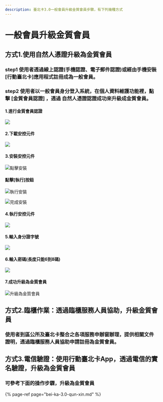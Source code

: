 ```yaml
---
description: 臺北卡3.0一般會員升級金質會員步驟，有下列幾種方式
---
```


# 一般會員升級金質會員

## 方式1.使用自然人憑證升級為金質會員

###  step1 使用者透過線上認證\(手機認證、電子郵件認證\)或經由手機安裝\[行動臺北卡\]應用程式註冊成為一般會員。

###  step2 使用者以一般會員身分登入系統，在個人資料維護功能裡，點擊 \[金質會員認證\] ，透過 自然人憑證認證成功來升級成金質會員。

####  1.進行金質會員認證

![](.gitbook/assets/yi-ban-hui-yuan-11.png)

#### 2.下載安控元件

![](.gitbook/assets/xia-zai-an-kong-yuan-jian%20%281%29.png)

####  3.安裝安控元件 

![&#x9EDE;&#x64CA;&#x5B89;&#x88DD;](.gitbook/assets/an-zhuang-an-kong-yuan-jian%20%281%29.png)

#### 點擊\[執行\]按鈕

![&#x57F7;&#x884C;&#x5B89;&#x88DD;](.gitbook/assets/an-zhuang-an-kong-yuan-jian-confirm.png)

![&#x5B8C;&#x6210;&#x5B89;&#x88DD;](.gitbook/assets/an-zhuang-an-kong-yuan-jian-confirmok%20%281%29.png)

####  4.執行安控元件

![](.gitbook/assets/zhi-hang-an-kong-yuan-jian-going.png)

####  5.輸入身分證字號

![](.gitbook/assets/idkeyin_1%20%282%29.png)

####  6.輸入密碼\(長度只能6到8碼\)

![](.gitbook/assets/password2.png)

####  7.成功升級為金質會員

![&#x5347;&#x7D1A;&#x70BA;&#x91D1;&#x8CEA;&#x6703;&#x54E1;](.gitbook/assets/result.png)



## 方式2.臨櫃作業：透過臨櫃服務人員協助，升級金質會員

###  使用者到區公所及臺北卡整合之各項服務申辦窗辦理，提供相關文件證明，透過臨櫃服務人員協助申請註冊為金質會員。

## 方式3.電信驗證：使用行動臺北卡App，透過電信的實名驗證，升級為金質會員

### 可參考下面的操作步驟，升級為金質會員

{% page-ref page="bei-ka-3.0-qun-xin.md" %}



